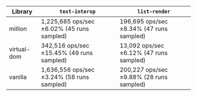 | Library     | `text-interop`                             | `list-render`                            |
| ----------- | ------------------------------------------ | ---------------------------------------- |
| million     | 1,225,685 ops/sec ±6.02% (45 runs sampled) | 196,695 ops/sec ±8.34% (47 runs sampled) |
| virtual-dom | 342,516 ops/sec ±15.45% (49 runs sampled)  | 13,092 ops/sec ±6.12% (47 runs sampled)  |
| vanilla     | 1,636,556 ops/sec ±3.24% (58 runs sampled) | 200,227 ops/sec ±9.88% (28 runs sampled) |
